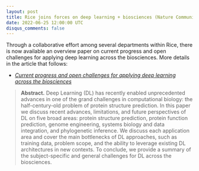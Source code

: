 ```yaml
---
layout: post
title: Rice joins forces on deep learning + biosciences (Nature Communications)
date: 2022-06-25 12:00:00 UTC
disqus_comments: false
---
```


Through a collaborative effort among several departments within Rice, there is now available an overview paper on current progress and open challenges for applying deep learning across the biosciences.
More details in the article that follows:

- [*Current progress and open challenges for applying deep learning across the biosciences*]([https://www.vldb.org/pvldb/vol15/p1581-wolfe.pdf](https://www.nature.com/articles/s41467-022-29268-7.pdf))

>**Abstract.** 
>Deep Learning (DL) has recently enabled unprecedented advances in one of the grand challenges in computational biology: the half-century-old problem of protein structure prediction. In this paper we discuss recent advances, limitations, and future perspectives of DL on five broad areas: protein structure prediction, protein function prediction, genome engineering, systems biology and data integration, and phylogenetic inference. We discuss each application area and cover the main bottlenecks of DL approaches, such as training data, problem scope, and the ability to leverage existing DL architectures in new contexts. To conclude, we provide a summary of the subject-specific and general challenges for DL across the biosciences.

